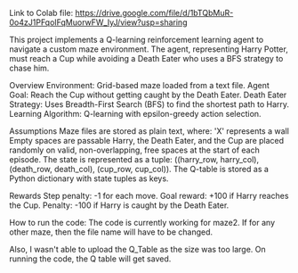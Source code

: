 Link to Colab file:
https://drive.google.com/file/d/1bTQbMuR-0o4zJ1PFqoIFqMuorwFW_IyJ/view?usp=sharing

This project implements a Q-learning reinforcement learning agent to navigate a custom maze environment. 
The agent, representing Harry Potter, must reach a Cup while avoiding a Death Eater who uses a BFS strategy to chase him.

Overview
Environment: Grid-based maze loaded from a text file.
Agent Goal: Reach the Cup without getting caught by the Death Eater.
Death Eater Strategy: Uses Breadth-First Search (BFS) to find the shortest path to Harry.
Learning Algorithm: Q-learning with epsilon-greedy action selection.

Assumptions
Maze files are stored as plain text, where:
'X' represents a wall
Empty spaces are passable
Harry, the Death Eater, and the Cup are placed randomly on valid, non-overlapping, free spaces at the start of each episode.
The state is represented as a tuple: ((harry_row, harry_col), (death_row, death_col), (cup_row, cup_col)).
The Q-table is stored as a Python dictionary with state tuples as keys.

Rewards
Step penalty: -1 for each move.
Goal reward: +100 if Harry reaches the Cup.
Penalty: -100 if Harry is caught by the Death Eater.

How to run the code:
The code is currently working for maze2. If for any other maze, then the file name will have to be changed.

Also, I wasn't able to upload the Q_Table as the size was too large. On running the code, the Q table will get saved.

